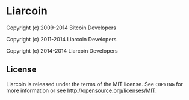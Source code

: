 Liarcoin
================================

Copyright (c) 2009-2014 Bitcoin Developers

Copyright (c) 2011-2014 Liarcoin Developers

Copyright (c) 2014-2014 Liarcoin Developers

License
-------

Liarcoin is released under the terms of the MIT license. See `COPYING` for more
information or see http://opensource.org/licenses/MIT.

